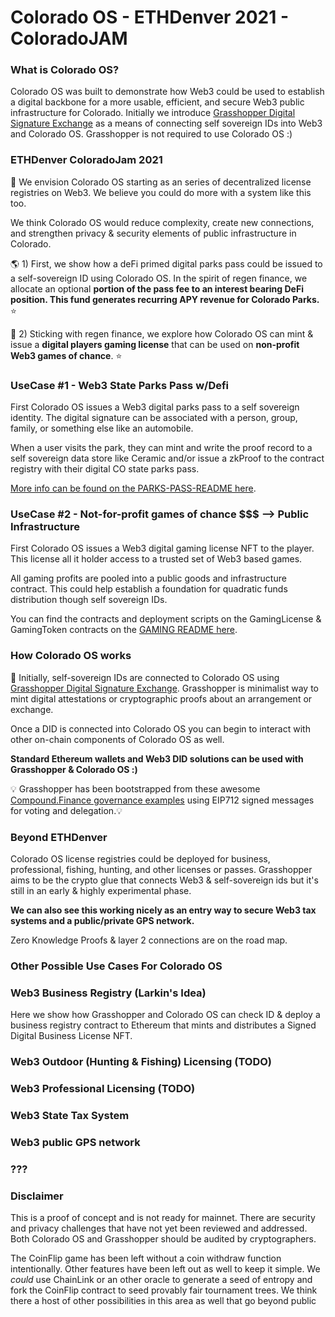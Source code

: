 # Colorado OS - ETHDenver 2021 - ColoradoJAM 

### What is Colorado OS? 
Colorado OS was built to demonstrate how Web3 could be used to establish a digital backbone for a more usable, efficient, and secure Web3 public infrastructure for Colorado. Initially we introduce [Grasshopper Digital Signature Exchange](https://github.com/Colorado-OS/Grasshopper) as a means of connecting self sovereign IDs into Web3 and Colorado OS. Grasshopper is not required to use Colorado OS :) 

### ETHDenver ColoradoJam 2021 
🦄 We envision Colorado OS starting as an series of decentralized license registries on Web3. We believe you could do more with a system like this too.  

We think Colorado OS would reduce complexity, create new connections, and strengthen privacy & security elements of public infrastructure in Colorado.  

🌎 1) First, we show how a deFi primed digital parks pass could be issued to a self-sovereign ID using Colorado OS. In the spirit of regen finance, we allocate an optional **portion of the pass fee to an interest bearing DeFi position. This fund generates recurring APY revenue for Colorado Parks.** ⭐ 

🎲 2) Sticking with regen finance, we explore how Colorado OS can mint & issue a **digital players gaming license** that can be used on **non-profit Web3 games of chance**. ⭐ 

### UseCase #1 - Web3 State Parks Pass w/Defi
First Colorado OS issues a Web3 digital parks pass to a self sovereign identity. The digital signature can be associated with a person, group, family, or something else like an automobile. 

When a user visits the park, they can mint and write the proof record to a self sovereign data store like Ceramic and/or issue a zkProof to the contract registry with their digital CO state parks pass. 

[More info can be found on the PARKS-PASS-README here](./docs/PARKS-PASS-README.md). 

### UseCase #2 - Not-for-profit games of chance $$$ --> Public Infrastructure
First Colorado OS issues a Web3 digital gaming license NFT to the player. This license all it holder access to a trusted set of Web3 based games. 

All gaming profits are pooled into a public goods and infrastructure contract. This could help establish a foundation for quadratic funds distribution though self sovereign IDs.  

You can find the contracts and deployment scripts on the GamingLicense & GamingToken contracts on the [GAMING README here](./docs/GAMING-LICENSE.md). 

### How Colorado OS works 
🦗 Initially, self-sovereign IDs are connected to Colorado OS using [Grasshopper Digital Signature Exchange](https://github.com/Colorado-OS/Grasshopper). Grasshopper is minimalist way to mint digital attestations or cryptographic proofs about an arrangement or exchange. 

Once a DID is connected into Colorado OS you can begin to interact with other on-chain components of Colorado OS as well.

**Standard Ethereum wallets and Web3 DID solutions can be used with Grasshopper & Colorado OS :)**  

💡 Grasshopper has been bootstrapped from these awesome [Compound.Finance governance examples](https://github.com/compound-developers/compound-governance-examples) using EIP712 signed messages for voting and delegation.💡 

### Beyond ETHDenver
Colorado OS license registries could be deployed for business, professional, fishing, hunting, and other licenses or passes.  Grasshopper aims to be the crypto glue that connects Web3 & self-sovereign ids but it's still in an early & highly experimental phase. 

**We can also see this working nicely as an entry way to secure Web3 tax systems and a public/private GPS network.**

Zero Knowledge Proofs & layer 2 connections are on the road map. 

### Other Possible Use Cases For Colorado OS 
### Web3 Business Registry (**Larkin's Idea**)
Here we show how Grasshopper and Colorado OS can check ID & deploy a business registry contract to Ethereum that mints and distributes a Signed Digital Business License NFT. 

### Web3 Outdoor (Hunting & Fishing) Licensing (TODO)

### Web3 Professional Licensing (TODO) 

### Web3 State Tax System 

### Web3 public GPS network

### ???

### Disclaimer 
This is a proof of concept and is not ready for mainnet. There are security and privacy challenges that have not yet been reviewed and addressed. Both Colorado OS and Grasshopper should be audited by cryptographers. 

The CoinFlip game has been left without a coin withdraw function intentionally. Other features have been left out as well to keep it simple. We _could_ use ChainLink or an other oracle to generate a seed of entropy and fork the CoinFlip contract to seed provably fair tournament trees. We think there  a host of other possibilities in this area as well that go beyond public    

